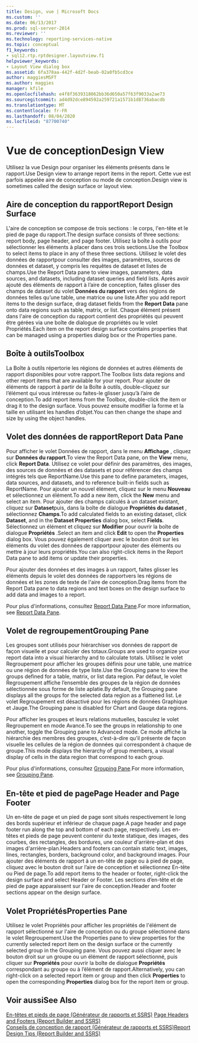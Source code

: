 ```yaml
---
title: Design, vue | Microsoft Docs
ms.custom: ''
ms.date: 06/13/2017
ms.prod: sql-server-2014
ms.reviewer: ''
ms.technology: reporting-services-native
ms.topic: conceptual
f1_keywords:
- sql12.rtp.rptdesigner.layoutview.f1
helpviewer_keywords:
- Layout View dialog box
ms.assetid: 6fa378aa-442f-4d2f-beab-02a0fb5cd3ce
author: maggiesMSFT
ms.author: maggies
manager: kfile
ms.openlocfilehash: e4f8f3639318062bb36d650a57f63f9033a2ae73
ms.sourcegitcommit: ad4d92dce894592a259721a1571b1d8736abacdb
ms.translationtype: MT
ms.contentlocale: fr-FR
ms.lasthandoff: 08/04/2020
ms.locfileid: "87700740"
---
```

# <a name="design-view"></a><span data-ttu-id="fe4dd-102">Vue de conception</span><span class="sxs-lookup"><span data-stu-id="fe4dd-102">Design View</span></span>
  <span data-ttu-id="fe4dd-103">Utilisez la vue Design pour organiser les éléments présents dans le rapport.</span><span class="sxs-lookup"><span data-stu-id="fe4dd-103">Use Design view to arrange report items in the report.</span></span> <span data-ttu-id="fe4dd-104">Cette vue est parfois appelée aire de conception ou mode de conception.</span><span class="sxs-lookup"><span data-stu-id="fe4dd-104">Design view is sometimes called the design surface or layout view.</span></span>  
  
## <a name="report-design-surface"></a><span data-ttu-id="fe4dd-105">Aire de conception du rapport</span><span class="sxs-lookup"><span data-stu-id="fe4dd-105">Report Design Surface</span></span>  
 <span data-ttu-id="fe4dd-106">L'aire de conception se compose de trois sections : le corps, l'en-tête et le pied de page du rapport.</span><span class="sxs-lookup"><span data-stu-id="fe4dd-106">The design surface consists of three sections: report body, page header, and page footer.</span></span> <span data-ttu-id="fe4dd-107">Utilisez la boîte à outils pour sélectionner les éléments à placer dans ces trois sections.</span><span class="sxs-lookup"><span data-stu-id="fe4dd-107">Use the Toolbox to select items to place in any of these three sections.</span></span> <span data-ttu-id="fe4dd-108">Utilisez le volet des données de rapportpour consulter des images, paramètres, sources de données et dataset, y compris les requêtes de dataset et listes de champs.</span><span class="sxs-lookup"><span data-stu-id="fe4dd-108">Use the Report Data pane to view images, parameters, data sources, and datasets, including dataset queries and field lists.</span></span> <span data-ttu-id="fe4dd-109">Après avoir ajouté des éléments de rapport à l’aire de conception, faites glisser des champs de dataset du volet **Données du rapport** vers des régions de données telles qu’une table, une matrice ou une liste.</span><span class="sxs-lookup"><span data-stu-id="fe4dd-109">After you add report items to the design surface, drag dataset fields from the **Report Data** pane onto data regions such as table, matrix, or list.</span></span> <span data-ttu-id="fe4dd-110">Chaque élément présent dans l'aire de conception du rapport contient des propriétés qui peuvent être gérées via une boîte de dialogue de propriétés ou le volet Propriétés.</span><span class="sxs-lookup"><span data-stu-id="fe4dd-110">Each item on the report design surface contains properties that can be managed using a properties dialog box or the Properties pane.</span></span>  
  
## <a name="toolbox"></a><span data-ttu-id="fe4dd-111">Boîte à outils</span><span class="sxs-lookup"><span data-stu-id="fe4dd-111">Toolbox</span></span>  
 <span data-ttu-id="fe4dd-112">La Boîte à outils répertorie les régions de données et autres éléments de rapport disponibles pour votre rapport.</span><span class="sxs-lookup"><span data-stu-id="fe4dd-112">The Toolbox lists data regions and other report items that are available for your report.</span></span> <span data-ttu-id="fe4dd-113">Pour ajouter de éléments de rapport à partir de la Boîte à outils, double-cliquez sur l’élément qui vous intéresse ou faites-le glisser jusqu’à l’aire de conception.</span><span class="sxs-lookup"><span data-stu-id="fe4dd-113">To add report items from the Toolbox, double-click the item or drag it to the design surface.</span></span> <span data-ttu-id="fe4dd-114">Vous pouvez ensuite modifier la forme et la taille en utilisant les handles d’objet.</span><span class="sxs-lookup"><span data-stu-id="fe4dd-114">You can then change the shape and size by using the object handles.</span></span>  
  
## <a name="report-data-pane"></a><span data-ttu-id="fe4dd-115">Volet des données de rapport</span><span class="sxs-lookup"><span data-stu-id="fe4dd-115">Report Data Pane</span></span>  
 <span data-ttu-id="fe4dd-116">Pour afficher le volet Données de rapport, dans le menu **Affichage** , cliquez sur **Données du rapport**.</span><span class="sxs-lookup"><span data-stu-id="fe4dd-116">To view the Report Data pane, on the **View** menu, click **Report Data**.</span></span> <span data-ttu-id="fe4dd-117">Utilisez ce volet pour définir des paramètres, des images, des sources de données et des datasets et pour référencer des champs intégrés tels que ReportName.</span><span class="sxs-lookup"><span data-stu-id="fe4dd-117">Use this pane to define parameters, images, data sources, and datasets, and to reference built-in fields such as ReportName.</span></span> <span data-ttu-id="fe4dd-118">Pour ajouter un nouvel élément, cliquez sur le menu **Nouveau** et sélectionnez un élément.</span><span class="sxs-lookup"><span data-stu-id="fe4dd-118">To add a new item, click the **New** menu and select an item.</span></span> <span data-ttu-id="fe4dd-119">Pour ajouter des champs calculés à un dataset existant, cliquez sur **Dataset**puis, dans la boîte de dialogue **Propriétés du dataset** , sélectionnez **Champs**.</span><span class="sxs-lookup"><span data-stu-id="fe4dd-119">To add calculated fields to an existing dataset, click **Dataset**, and in the **Dataset Properties** dialog box, select **Fields**.</span></span> <span data-ttu-id="fe4dd-120">Sélectionnez un élément et cliquez sur **Modifier** pour ouvrir la boîte de dialogue **Propriétés** .</span><span class="sxs-lookup"><span data-stu-id="fe4dd-120">Select an item and click **Edit** to open the **Properties** dialog box.</span></span> <span data-ttu-id="fe4dd-121">Vous pouvez également cliquer avec le bouton droit sur les éléments du volet des données de rapportpour ajouter des éléments ou mettre à jour leurs propriétés.</span><span class="sxs-lookup"><span data-stu-id="fe4dd-121">You can also right-click items in the Report Data pane to add items or update their properties.</span></span>  
  
 <span data-ttu-id="fe4dd-122">Pour ajouter des données et des images à un rapport, faites glisser les éléments depuis le volet des données de rapportvers les régions de données et les zones de texte de l'aire de conception.</span><span class="sxs-lookup"><span data-stu-id="fe4dd-122">Drag items from the Report Data pane to data regions and text boxes on the design surface to add data and images to a report.</span></span>  
  
 <span data-ttu-id="fe4dd-123">Pour plus d'informations, consultez [Report Data Pane](../report-data/report-data-pane.md).</span><span class="sxs-lookup"><span data-stu-id="fe4dd-123">For more information, see [Report Data Pane](../report-data/report-data-pane.md).</span></span>  
  
## <a name="grouping-pane"></a><span data-ttu-id="fe4dd-124">Volet de regroupement</span><span class="sxs-lookup"><span data-stu-id="fe4dd-124">Grouping Pane</span></span>  
 <span data-ttu-id="fe4dd-125">Les groupes sont utilisés pour hiérarchiser vos données de rapport de façon visuelle et pour calculer des totaux.</span><span class="sxs-lookup"><span data-stu-id="fe4dd-125">Groups are used to organize your report data into a visual hierarchy and to calculate totals.</span></span> <span data-ttu-id="fe4dd-126">Utilisez le volet Regroupement pour afficher les groupes définis pour une table, une matrice ou une région de données de type liste.</span><span class="sxs-lookup"><span data-stu-id="fe4dd-126">Use the Grouping pane to view the groups defined for a table, matrix, or list data region.</span></span> <span data-ttu-id="fe4dd-127">Par défaut, le volet Regroupement affiche l’ensemble des groupes de la région de données sélectionnée sous forme de liste aplatie.</span><span class="sxs-lookup"><span data-stu-id="fe4dd-127">By default, the Grouping pane displays all the groups for the selected data region as a flattened list.</span></span> <span data-ttu-id="fe4dd-128">Le volet Regroupement est désactivé pour les régions de données Graphique et Jauge.</span><span class="sxs-lookup"><span data-stu-id="fe4dd-128">The Grouping pane is disabled for Chart and Gauge data regions.</span></span>  
  
 <span data-ttu-id="fe4dd-129">Pour afficher les groupes et leurs relations mutuelles, basculez le volet Regroupement en mode Avancé.</span><span class="sxs-lookup"><span data-stu-id="fe4dd-129">To see the groups in relationship to one another, toggle the Grouping pane to Advanced mode.</span></span> <span data-ttu-id="fe4dd-130">Ce mode affiche la hiérarchie des membres des groupes, c’est-à-dire qu’il présente de façon visuelle les cellules de la région de données qui correspondent à chaque de groupe.</span><span class="sxs-lookup"><span data-stu-id="fe4dd-130">This mode displays the hierarchy of group members, a visual display of cells in the data region that correspond to each group.</span></span>  
  
 <span data-ttu-id="fe4dd-131">Pour plus d'informations, consultez [Grouping Pane](grouping-pane.md).</span><span class="sxs-lookup"><span data-stu-id="fe4dd-131">For more information, see [Grouping Pane](grouping-pane.md).</span></span>  
  
## <a name="page-header-and-page-footer"></a><span data-ttu-id="fe4dd-132">En-tête et pied de page</span><span class="sxs-lookup"><span data-stu-id="fe4dd-132">Page Header and Page Footer</span></span>  
 <span data-ttu-id="fe4dd-133">Un en-tête de page et un pied de page sont situés respectivement le long des bords supérieur et inférieur de chaque page.</span><span class="sxs-lookup"><span data-stu-id="fe4dd-133">A page header and page footer run along the top and bottom of each page, respectively.</span></span> <span data-ttu-id="fe4dd-134">Les en-têtes et pieds de page peuvent contenir du texte statique, des images, des courbes, des rectangles, des bordures, une couleur d'arrière-plan et des images d'arrière-plan.</span><span class="sxs-lookup"><span data-stu-id="fe4dd-134">Headers and footers can contain static text, images, lines, rectangles, borders, background color, and background images.</span></span> <span data-ttu-id="fe4dd-135">Pour ajouter des éléments de rapport à un en-tête de page ou à pied de page, cliquez avec le bouton droit sur l’aire de conception et sélectionnez En-tête ou Pied de page.</span><span class="sxs-lookup"><span data-stu-id="fe4dd-135">To add report items to the header or footer, right-click the design surface and select Header or Footer.</span></span> <span data-ttu-id="fe4dd-136">Les sections d’en-tête et de pied de page apparaissent sur l'aire de conception.</span><span class="sxs-lookup"><span data-stu-id="fe4dd-136">Header and footer sections appear on the design surface.</span></span>  
  
## <a name="properties-pane"></a><span data-ttu-id="fe4dd-137">Volet Propriétés</span><span class="sxs-lookup"><span data-stu-id="fe4dd-137">Properties Pane</span></span>  
 <span data-ttu-id="fe4dd-138">Utilisez le volet Propriétés pour afficher les propriétés de l'élément de rapport sélectionné sur l'aire de conception ou du groupe sélectionné dans le volet Regroupement.</span><span class="sxs-lookup"><span data-stu-id="fe4dd-138">Use the Properties pane to view properties for the currently selected report item on the design surface or the currently selected group in the Grouping pane.</span></span> <span data-ttu-id="fe4dd-139">Vous pouvez aussi cliquer avec le bouton droit sur un groupe ou un élément de rapport sélectionné, puis cliquer sur **Propriétés** pour ouvrir la boîte de dialogue **Propriétés** correspondant au groupe ou à l’élément de rapport.</span><span class="sxs-lookup"><span data-stu-id="fe4dd-139">Alternatively, you can right-click on a selected report item or group and then click **Properties** to open the corresponding **Properties** dialog box for the report item or group.</span></span>  
  
## <a name="see-also"></a><span data-ttu-id="fe4dd-140">Voir aussi</span><span class="sxs-lookup"><span data-stu-id="fe4dd-140">See Also</span></span>  
 <span data-ttu-id="fe4dd-141">[En-têtes et pieds de page &#40;Générateur de rapports et SSRS&#41;](../report-design/page-headers-and-footers-report-builder-and-ssrs.md) </span><span class="sxs-lookup"><span data-stu-id="fe4dd-141">[Page Headers and Footers &#40;Report Builder and SSRS&#41;](../report-design/page-headers-and-footers-report-builder-and-ssrs.md) </span></span>  
 [<span data-ttu-id="fe4dd-142">Conseils de conception de rapport &#40;Générateur de rapports et SSRS&#41;</span><span class="sxs-lookup"><span data-stu-id="fe4dd-142">Report Design Tips &#40;Report Builder and SSRS&#41;</span></span>](../report-design/report-design-tips-report-builder-and-ssrs.md)  
  
  
